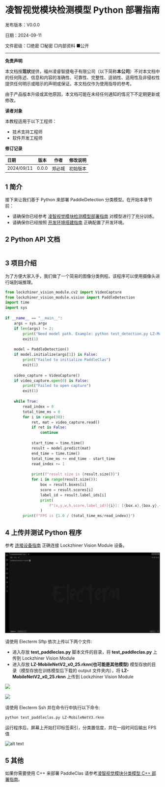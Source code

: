 <h1 align="center">凌智视觉模块检测模型 Python 部署指南</h1>

发布版本：V0.0.0

日期：2024-09-11

文件密级：□绝密 □秘密 □内部资料 ■公开  

---

**免责声明**  

本文档按**现状**提供，福州凌睿智捷电子有限公司（以下简称**本公司**）不对本文档中的任何陈述、信息和内容的准确性、可靠性、完整性、适销性、适用性及非侵权性提供任何明示或暗示的声明或保证。本文档仅作为使用指导的参考。  

由于产品版本升级或其他原因，本文档可能在未经任何通知的情况下不定期更新或修改。  

**读者对象**  

本教程适用于以下工程师：  

- 技术支持工程师  
- 软件开发工程师  

**修订记录**  

| **日期**   | **版本** | **作者** | **修改说明** |
| :--------- | -------- | -------- | ------------ |
| 2024/09/11 | 0.0.0    | 郑必城     | 初始版本     |

## 1 简介

接下来让我们基于 Python 来部署 PaddleDetection 分类模型。在开始本章节前：

- 请确保你已经参考 [凌智视觉模块检测模型部署指南](../README.md) 对模型进行了充分训练。
- 请确保你已经按照 [开发环境搭建指南](../../../../docs/introductory_tutorial/python_development_environment.md) 正确配置了开发环境。

## 2 Python API 文档

```python
```

## 3 项目介绍

为了方便大家入手，我们做了一个简易的图像分类例程。该程序可以使用摄像头进行端到端推理。

```python
from lockzhiner_vision_module.cv2 import VideoCapture
from lockzhiner_vision_module.vision import PaddleDetection
import time
import sys

if __name__ == "__main__":
    args = sys.argv
    if len(args) != 2:
        print("Need model path. Example: python test_detection.py LZ-MobileNetV3.rknn")
        exit(1)

    model = PaddleDetection()
    if model.initialize(args[1]) is False:
        print("Failed to initialize PaddleClas")
        exit(1)

    video_capture = VideoCapture()
    if video_capture.open(0) is False:
        print("Failed to open capture")
        exit(1)

    while True:
        read_index = 0
        total_time_ms = 0
        for i in range(30):
            ret, mat = video_capture.read()
            if ret is False:
                continue

            start_time = time.time()
            result = model.predict(mat)
            end_time = time.time()
            total_time_ms += end_time - start_time
            read_index += 1

            print(f"result size is {result.size()}")
            for i in range(result.size()):
                box = result.boxes[i]
                score = result.scores[i]
                label_id = result.label_ids[i]
                print(
                    f"(x,y,w,h,score,label_id)[{i}]: [{box.x},{box.y},{box.width},{box.height},{score},{label_id}]"
                )
        print(f"FPS is {1.0 / (total_time_ms/read_index)}")
```

## 4 上传并测试 Python 程序

参考 [连接设备指南](../../../../docs/introductory_tutorial/connect_device_using_ssh.md) 正确连接 Lockzhiner Vision Module 设备。

![](../../../../docs/introductory_tutorial/images/connect_device_using_ssh/ssh_success.png)

请使用 Electerm Sftp 依次上传以下两个文件:

- 进入存放 **test_paddleclas.py** 脚本文件的目录，将 **test_paddleclas.py** 上传到 Lockzhiner Vision Module
- 进入存放 **LZ-MobileNetV2_x0_25.rknn(也可能是其他模型)** 模型存放的目录（模型存放在训练模型后下载的 output 文件夹内），将 **LZ-MobileNetV2_x0_25.rknn** 上传到 Lockzhiner Vision Module

![](images/stfp_0.png)

![](images/stfp_1.png)

请使用 Electerm Ssh 并在命令行中执行以下命令:

```bash
python test_paddleclas.py LZ-MobileNetV3.rknn
```

运行程序后，屏幕上开始打印标签索引，分类置信度，并在一段时间后输出 FPS 值

![alt text](result_0.png)

## 5 其他

如果你需要使用 C++ 来部署 PaddleClas 请参考[凌智视觉模块分类模型 C++ 部署指南](../cpp/README.md)。
